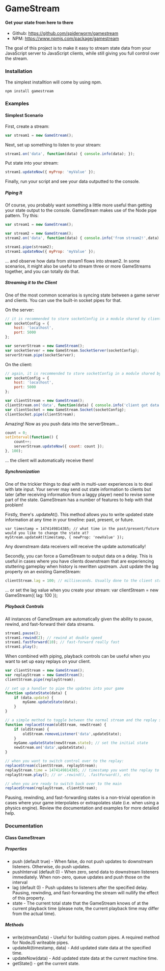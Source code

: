 
# GameStream
#### Get your state from here to there

- Github: https://github.com/spiderworm/gamestream
- NPM: https://www.npmjs.com/package/gamestream

The goal of this project is to make it easy to stream state data from your JavaScript server to JavaScript clients, while still giving you full control over the stream.

### Installation

The simplest installtion will come by using npm.

```bash
npm install gamestream
```

### Examples

#### Simplest Scenario
First, create a stream:
```javascript
var stream1 = new GameStream();
```
Next, set up something to listen to your stream:
```javascript
stream1.on('data', function(data) { console.info(data); });
```
Put state into your stream:
```javascript
stream1.updateNow({ myProp: 'myValue' });
```
Finally, run your script and see your data outputted to the console.

##### Piping It
Of course, you probably want something a little more useful than getting your state output to the console. GameStream makes use of the Node pipe pattern. Try this:
```javascript
var stream1 = new GameStream();

var stream2 = new GameStream();
stream2.on('data', function(data) { console.info('from stream2!',data); });

stream1.pipe(stream2);
stream1.updateNow({ myProp: 'myValue' });
```
... and observe how data from stream1 flows into stream2. In some scenarios, it might also be useful to stream three or more GameStreams together, and you can totally do that.

##### Streaming it to the Client
One of the most common scenarios is syncing state between a game server and clients. You can use the built-in socket pipes for that.

On the server:
```javascript
// it is recommended to store socketConfig in a module shared by client and server.
var socketConfig = {
    host: 'localhost',
    port: 5000
};

var serverStream = new GameStream();
var socketServer = new GameStream.SocketServer(socketConfig);
serverStream.pipe(socketServer);
```

On the client:
```javascript
// again, it is recommended to store socketConfig in a module shared by client and server.
var socketConfig = {
    host: 'localhost',
    port: 5000
};

var clientStream = new GameStream();
clientStream.on('data', function(data) { console.info('client got data!', data); });
var clientSocket = new GameStream.Socket(socketConfig);
clientSocket.pipe(clientStream);
```

Amazing! Now as you push data into the serverStream...
```javascript
count = 0;
setInterval(function() {
    count++;
    serverStream.updateNow({ count: count });
}, 100);
```
... the client will automatically receive them!

##### Synchronization
One of the trickier things to deal with in multi-user experiences is to deal with late input. Your server may send out state information to clients but later (after receiving information from a laggy player) need to revise some part of the state. GameStream has a number of features to help with that problem!

Firstly, there's .updateAt(). This method allows you to write updated state information at any time in your timeline: past, present, or future.
```
var timestamp = 1474149814385; // what time in the past/present/future would you like to change the state at?
myStream.updateAt(timestamp, { newProp: 'newValue' });
```
Any downstream data receivers will receive the update automatically!

Secondly, you can force a GameStream to output data on a delay. This is useful in cases where you have clients downstream that are experiencing stuttering gameplay when history is rewritten upstream. Just update the lag property on an existing GameStream:
```javascript
clientStream.lag = 100; // milliseconds. Usually done to the client stream
```
... or set the lag value when you create your stream:
var clientStream = new GameStream({ lag: 100 });

##### Playback Controls
All instances of GameStream are automatically given the ability to pause, rewind, and fast-forward their data streams.

```javascript
stream1.pause();
stream1.rewind(2); // rewind at double speed
stream1.fastForward(10); // fast-forward really fast
stream1.play();
```

When combined with piping, playback controls can be useful when you want to set up easy replays on your client.
```javascript
var clientStream = new GameStream();
var replayStream = new GameStream();
clientStream.pipe(replayStream);

// set up a handler to pipe the updates into your game
function updateState(data) {
    if (data.update) {
        myGame.updateState(data);
    }
}

// a simple method to toggle between the normal stream and the replay stream
function replaceStream(oldStream, newStream) {
    if (oldStream) {
        oldStream.removeListener('data',updateState);
    }
    myGame.updateState(newStream.state); // set the initial state
    newStream.on('data',updateState);
}

// when you want to switch control over to the replay:
replaceStream(clientStream, replayStream);
replayStream.time = 1474149814385; // timestamp you want the replay to start at
replayStream.play(); // or .rewind(), .fastForward(), etc

// when you are ready to switch back over to the main
replaceStream(replayStream, clientStream);
```

Pausing, rewinding, and fast-forwarding states is a non-trivial operation in cases where your game interpolates or extrapolates state (i.e. when using a physics engine). Review the documentation and examples for more detailed help.

### Documentation

#### Class GameStream
##### Properties
- push (default true) - When false, do not push updates to downstream listeners. Otherwise, do push updates.
- pushInterval (default 0) - When zero, send data to downstream listeners immediately. When non-zero, queue updates and push those on the interval
- lag (default 0) - Push updates to listeners after the specified delay. Pausing, rewinding, and fast-forwarding the stream will nullify the effect of this property.
- state - The current total state that the GameStream knows of at the current playback time (please note, the current playback time may differ from the actual time).

##### Methods
- write(streamData) - Useful for building custom pipes. A required method for NodeJS writeable pipes.
- updateAt(timestamp, data) - Add updated state data at the specified time.
- updateNow(data) - Add updated state data at the current machine time.
- getState() - get the current state.
